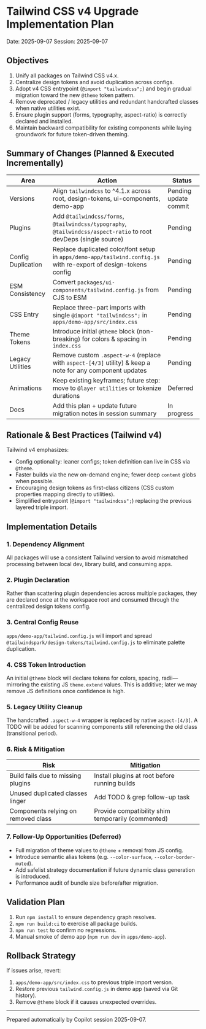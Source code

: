 # Tailwind CSS v4 Upgrade Implementation Plan

Date: 2025-09-07
Session: 2025-09-07

## Objectives

1. Unify all packages on Tailwind CSS v4.x.
2. Centralize design tokens and avoid duplication across configs.
3. Adopt v4 CSS entrypoint (`@import "tailwindcss";`) and begin gradual migration toward the new `@theme` token pattern.
4. Remove deprecated / legacy utilities and redundant handcrafted classes when native utilities exist.
5. Ensure plugin support (forms, typography, aspect-ratio) is correctly declared and installed.
6. Maintain backward compatibility for existing components while laying groundwork for future token-driven theming.

## Summary of Changes (Planned & Executed Incrementally)

| Area | Action | Status |
|------|--------|--------|
| Versions | Align `tailwindcss` to ^4.1.x across root, design-tokens, ui-components, demo-app | Pending update commit |
| Plugins | Add `@tailwindcss/forms`, `@tailwindcss/typography`, `@tailwindcss/aspect-ratio` to root devDeps (single source) | Pending |
| Config Duplication | Replace duplicated color/font setup in `apps/demo-app/tailwind.config.js` with re-export of design-tokens config | Pending |
| ESM Consistency | Convert `packages/ui-components/tailwind.config.js` from CJS to ESM | Pending |
| CSS Entry | Replace three-part imports with single `@import "tailwindcss";` in `apps/demo-app/src/index.css` | Pending |
| Theme Tokens | Introduce initial `@theme` block (non-breaking) for colors & spacing in `index.css` | Pending |
| Legacy Utilities | Remove custom `.aspect-w-4` (replace with `aspect-[4/3]` utility) & keep a note for any component updates | Pending |
| Animations | Keep existing keyframes; future step: move to `@layer utilities` or tokenize durations | Deferred |
| Docs | Add this plan + update future migration notes in session summary | In progress |

## Rationale & Best Practices (Tailwind v4)

Tailwind v4 emphasizes:

- Config optionality: leaner configs; token definition can live in CSS via `@theme`.
- Faster builds via the new on-demand engine; fewer deep `content` globs when possible.
- Encouraging design tokens as first-class citizens (CSS custom properties mapping directly to utilities).
- Simplified entrypoint (`@import "tailwindcss";`) replacing the previous layered triple import.

## Implementation Details

### 1. Dependency Alignment

All packages will use a consistent Tailwind version to avoid mismatched processing between local dev, library build, and consuming apps.

### 2. Plugin Declaration

Rather than scattering plugin dependencies across multiple packages, they are declared once at the workspace root and consumed through the centralized design tokens config.

### 3. Central Config Reuse

`apps/demo-app/tailwind.config.js` will import and spread `@tailwindspark/design-tokens/tailwind.config.js` to eliminate palette duplication.

### 4. CSS Token Introduction

An initial `@theme` block will declare tokens for colors, spacing, radii—mirroring the existing JS `theme.extend` values. This is additive; later we may remove JS definitions once confidence is high.

### 5. Legacy Utility Cleanup

The handcrafted `.aspect-w-4` wrapper is replaced by native `aspect-[4/3]`. A TODO will be added for scanning components still referencing the old class (transitional period).

### 6. Risk & Mitigation

| Risk | Mitigation |
|------|------------|
| Build fails due to missing plugins | Install plugins at root before running builds |
| Unused duplicated classes linger | Add TODO & grep follow-up task |
| Components relying on removed class | Provide compatibility shim temporarily (commented) |

### 7. Follow-Up Opportunities (Deferred)

- Full migration of theme values to `@theme` + removal from JS config.
- Introduce semantic alias tokens (e.g. `--color-surface`, `--color-border-muted`).
- Add safelist strategy documentation if future dynamic class generation is introduced.
- Performance audit of bundle size before/after migration.

## Validation Plan

1. Run `npm install` to ensure dependency graph resolves.
2. `npm run build:ci` to exercise all package builds.
3. `npm run test` to confirm no regressions.
4. Manual smoke of demo app (`npm run dev` in `apps/demo-app`).

## Rollback Strategy

If issues arise, revert:

1. `apps/demo-app/src/index.css` to previous triple import version.
2. Restore previous `tailwind.config.js` in demo app (saved via Git history).
3. Remove `@theme` block if it causes unexpected overrides.

---
Prepared automatically by Copilot session 2025-09-07.
